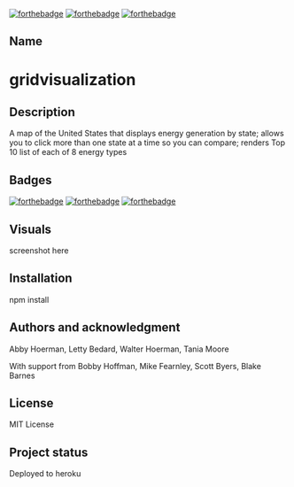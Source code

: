 [![forthebadge](https://forthebadge.com/images/badges/powered-by-electricity.svg)](https://forthebadge.com)
                    [![forthebadge](https://forthebadge.com/images/badges/uses-html.svg)](https://forthebadge.com)
                    [![forthebadge](https://forthebadge.com/images/badges/built-with-science.svg)](https://forthebadge.com)

## Name

# gridvisualization

## Description

A map of the United States that displays energy generation by state; allows you to click more than one state at a time so you can compare; renders Top 10 list of each of 8 energy types

## Badges

[![forthebadge](https://forthebadge.com/images/badges/powered-by-electricity.svg)](https://forthebadge.com)
[![forthebadge](https://forthebadge.com/images/badges/uses-html.svg)](https://forthebadge.com)
[![forthebadge](https://forthebadge.com/images/badges/built-with-science.svg)](https://forthebadge.com)

## Visuals
screenshot here

## Installation

npm install


## Authors and acknowledgment
Abby Hoerman, Letty Bedard, Walter Hoerman, Tania Moore

With support from Bobby Hoffman, Mike Fearnley, Scott Byers, Blake Barnes

## License
MIT License

## Project status
Deployed to heroku

